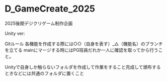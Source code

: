 # D_GameCreate_2025
2025後期デジクリゲーム制作企画

Unity ver:

Gitルール
各機能を作成する際には○○（自身を表す）_△（機能名）のブランチを立てる
mainにマージする時にはPG班員だれか一人に確認を取ってから行うこと。

Unityで自身しか触らないフォルダを作成して作業をすること完成して頒布するときなどには共通のフォルダに置くこと
